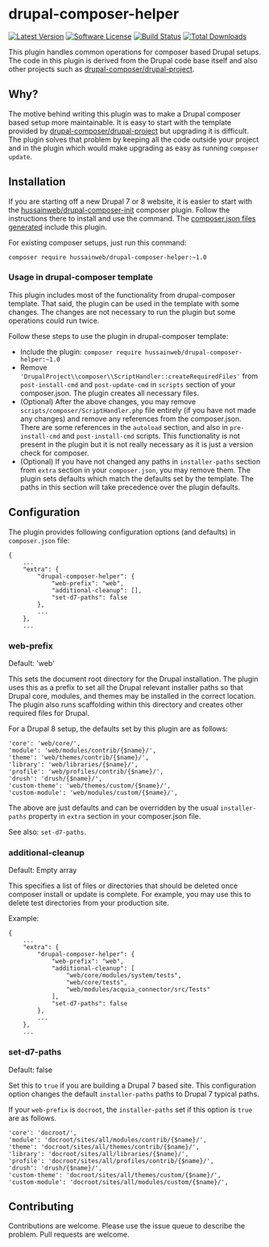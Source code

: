 # drupal-composer-helper

[![Latest Version](https://img.shields.io/github/release/hussainweb/drupal-composer-helper.svg?style=flat-square)](https://github.com/hussainweb/drupal-composer-helper/releases)
[![Software License](https://img.shields.io/badge/license-MIT-brightgreen.svg?style=flat-square)](LICENSE.md)
[![Build Status](https://img.shields.io/travis/hussainweb/drupal-composer-helper/master.svg?style=flat-square)](https://travis-ci.org/hussainweb/drupal-composer-helper)
[![Total Downloads](https://img.shields.io/packagist/dt/hussainweb/drupal-composer-helper.svg?style=flat-square)](https://packagist.org/packages/hussainweb/drupal-composer-helper)

This plugin handles common operations for composer based Drupal setups. The code in this plugin is derived from the Drupal code base itself and also other projects such as [drupal-composer/drupal-project](https://github.com/drupal-composer/drupal-project).

## Why?

The motive behind writing this plugin was to make a Drupal composer based setup more maintainable. It is easy to start with the template provided by [drupal-composer/drupal-project](https://github.com/drupal-composer/drupal-project) but upgrading it is difficult. The plugin solves that problem by keeping all the code outside your project and in the plugin which would make upgrading as easy as running `composer update`.

## Installation

If you are starting off a new Drupal 7 or 8 website, it is easier to start with the [hussainweb/drupal-composer-init](https://github.com/hussainweb/drupal-composer-init) composer plugin. Follow the instructions there to install and use the command. The [composer.json files generated](https://gist.github.com/hussainweb/78c0a5fe45556c265b16e10928b76723) include this plugin.

For existing composer setups, just run this command:

```
composer require hussainweb/drupal-composer-helper:~1.0
```

### Usage in drupal-composer template

This plugin includes most of the functionality from drupal-composer template. That said, the plugin can be used in the template with some changes. The changes are not necessary to run the plugin but some operations could run twice.

Follow these steps to use the plugin in drupal-composer template:

* Include the plugin: `composer require hussainweb/drupal-composer-helper:~1.0`
* Remove `'DrupalProject\\composer\\ScriptHandler::createRequiredFiles'` from `post-install-cmd` and `post-update-cmd` in `scripts` section of your composer.json. The plugin creates all necessary files.
* (Optional) After the above changes, you may remove `scripts/composer/ScriptHandler.php` file entirely (if you have not made any changes) and remove any references from the composer.json. There are some references in the `autoload` section, and also in `pre-install-cmd` and `post-install-cmd` scripts. This functionality is not present in the plugin but it is not really necessary as it is just a version check for composer.
* (Optional) If you have not changed any paths in `installer-paths` section from `extra` section in your `composer.json`, you may remove them. The plugin sets defaults which match the defaults set by the template. The paths in this section will take precedence over the plugin defaults.

## Configuration

The plugin provides following configuration options (and defaults) in `composer.json` file:

```
{
    ...
    "extra": {
        "drupal-composer-helper": {
            "web-prefix": "web",
            "additional-cleanup": [],
            "set-d7-paths": false
        },
        ...
    },
    ...
```

### web-prefix

Default: 'web'

This sets the document root directory for the Drupal installation. The plugin uses this as a prefix to set all the Drupal relevant installer paths so that Drupal core, modules, and themes may be installed in the correct location. The plugin also runs scaffolding within this directory and creates other required files for Drupal.

For a Drupal 8 setup, the defaults set by this plugin are as follows:
```
'core': 'web/core/',
'module': 'web/modules/contrib/{$name}/',
'theme': 'web/themes/contrib/{$name}/',
'library': 'web/libraries/{$name}/',
'profile': 'web/profiles/contrib/{$name}/',
'drush': 'drush/{$name}/',
'custom-theme': 'web/themes/custom/{$name}/',
'custom-module': 'web/modules/custom/{$name}/',
```

The above are just defaults and can be overridden by the usual `installer-paths` property in `extra` section in your composer.json file.

See also: `set-d7-paths`.

### additional-cleanup

Default: Empty array

This specifies a list of files or directories that should be deleted once composer install or update is complete. For example, you may use this to delete test directories from your production site.

Example:
```
{
    ...
    "extra": {
        "drupal-composer-helper": {
            "web-prefix": "web",
            "additional-cleanup": [
                "web/core/modules/system/tests",
                "web/core/tests",
                "web/modules/acquia_connector/src/Tests"
            ],
            "set-d7-paths": false
        },
        ...
    },
    ...
```

### set-d7-paths

Default: false

Set this to `true` if you are building a Drupal 7 based site. This configuration option changes the default `installer-paths` paths to Drupal 7 typical paths.

If your `web-prefix` is `docroot`, the `installer-paths` set if this option is `true` are as follows.
```
'core': 'docroot/',
'module': 'docroot/sites/all/modules/contrib/{$name}/',
'theme': 'docroot/sites/all/themes/contrib/{$name}/',
'library': 'docroot/sites/all/libraries/{$name}/',
'profile': 'docroot/sites/all/profiles/contrib/{$name}/',
'drush': 'drush/{$name}/',
'custom-theme': 'docroot/sites/all/themes/custom/{$name}/',
'custom-module': 'docroot/sites/all/modules/custom/{$name}/',
```

## Contributing

Contributions are welcome. Please use the issue queue to describe the problem. Pull requests are welcome.
